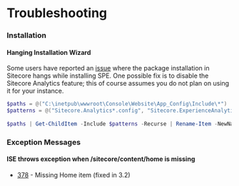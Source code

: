 # Troubleshooting

### Installation

#### Hanging Installation Wizard

Some users have reported an [issue](https://github.com/SitecorePowerShell/Console/issues/404) where the package installation in Sitecore hangs while installing SPE. One possible fix is to disable the Sitecore Analytics feature; this of course assumes you do not plan on using it for your instance.

```powershell
$paths = @("C:\inetpub\wwwroot\Console\Website\App_Config\Include\*")
$patterns = @("Sitecore.Analytics*.config", "Sitecore.ExperienceAnalytics*.config")
 
$paths | Get-ChildItem -Include $patterns -Recurse | Rename-Item -NewName { $PSItem.Name + ".disabled" }
```

### Exception Messages

#### ISE throws exception when /sitecore/content/home is missing

- [378](https://github.com/SitecorePowerShell/Console/issues/378) - Missing Home item (fixed in 3.2)